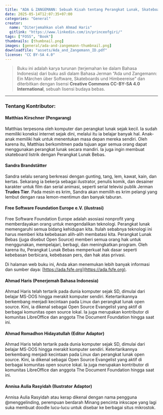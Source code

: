 ```yaml
---
title: "ADA & ZANGEMANN: Sebuah Kisah tentang Perangkat Lunak, Skateboard, dan Es Krim Raspberry"
date: 2025-05-14T12:07:35+07:00
categories: "General"
creator: 
  name: "Diterjemahkan oleh Ahmad Haris"
  gitlink: "https://www.linkedin.com/in/princeofgiri/"
tags: ["FOSS", "Book"]
thumbnails: [thumbnail.png]
images: [general/ada-and-zangemann-thumbnail.png]
downloadfile: "assets/Ada_and_Zangemann_ID.pdf"
license: "CC BY-SA 4.0"
---
```


> Buku ini adalah karya turunan (terjemahan ke dalam Bahasa Indonesia) dari buku asli dalam Bahasa Jerman “Ada und Zangemann: Ein Märchen über Software, Skateboards und Himbeereise” dan diterbitkan dengan lisensi __Creative Commons CC-BY-SA 4.0 International__, sebuah lisensi budaya bebas.  
<!--more-->
****

### Tentang Kontributor:

#### Matthias Kirschner (Pengarang)
Matthias terpesona oleh komputer dan perangkat lunak sejak kecil. Ia sudah memiliki koneksi internet sejak dini, melalui itu ia belajar banyak hal. Anak-anak memiliki hak untuk menentukan masa depan mereka sendiri. Oleh karena itu, Matthias berkomitmen pada tujuan agar semua orang dapat menggunakan perangkat lunak secara mandiri. Ia juga ingin membuat skateboard listrik dengan Perangkat Lunak Bebas.

#### Sandra Brandstätter
Sandra selalu senang berkreasi dengan gunting, tang, lem, kawat, kain, dan kertas. Sekarang ia bekerja sebagai ilustrator, penulis komik, dan desainer karakter untuk film dan serial animasi, seperti serial televisi publik Jerman __Trudes Tier__. Pada mesin es krim, Sandra akan memilih es krim pelangi yang lembut dengan rasa lemon-mentimun dan banyak taburan.


#### Free Software Foundation Europe e.V. (ilustrasi) 
Free Software Foundation Europe adalah asosiasi nonprofit yang memberdayakan orang untuk mengendalikan teknologi.
Perangkat lunak memengaruhi semua bidang kehidupan kita. Itulah sebabnya teknologi ini harus memberi kita kebebasan alih-alih membatasi kita. Perangkat Lunak Bebas (juga disebut Open Source) memberi semua orang hak untuk menggunakan, mempelajari, berbagi, dan meningkatkan program. Oleh karena itu, Perangkat Lunak Bebas memperkuat hak dasar seperti kebebasan berbicara, kebebasan pers, dan hak atas privasi.

Di halaman web buku ini, Anda akan menemukan lebih banyak informasi dan sumber daya:
[https://ada.fsfe.org](https://ada.fsfe.org). 


#### Ahmad Haris (Penerjemah Bahasa Indonesia) 
Ahmad Haris telah tertarik pada dunia komputer sejak SD, dimulai dari belajar MS-DOS hingga merakit komputer sendiri. Ketertarikannya berkembang menjadi kecintaan pada Linux dan perangkat lunak open source. Kini, ia dikenal sebagai Open Source Evangelist yang aktif di berbagai komunitas open source lokal. Ia juga merupakan kontributor di komunitas LibreOffice dan anggota The Document Foundation hingga saat ini.

#### Ahmad Romadhon Hidayatullah (Editor Adaptor) 
Ahmad Haris telah tertarik pada dunia komputer sejak SD, dimulai dari belajar MS-DOS hingga merakit komputer sendiri. Ketertarikannya berkembang menjadi kecintaan pada Linux dan perangkat lunak open source. Kini, ia dikenal sebagai Open Source Evangelist yang aktif di berbagai komunitas open source lokal. Ia juga merupakan kontributor di komunitas LibreOffice dan anggota The Document Foundation hingga saat ini.

#### Annisa Aulia Rasyidah (Ilustrator Adaptor)
Annisa Aulia Rasyidah atau kerap dikenal dengan nama pengguna @menggelinding, perempuan berdarah Minang pencinta inkscape yang lagi suka membuat doodle lucu-lucu untuk disebar ke berbagai situs mikrostok.
